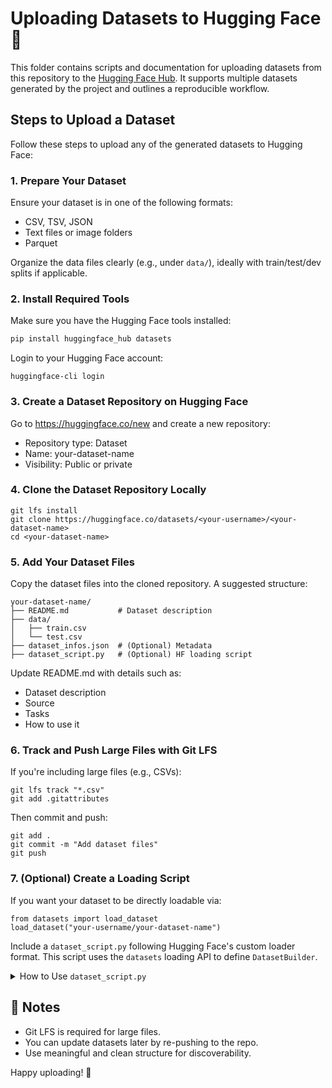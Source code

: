 # Uploading Datasets to Hugging Face 🤗

This folder contains scripts and documentation for uploading datasets from this repository to the [Hugging Face Hub](https://huggingface.co/datasets). It supports multiple datasets generated by the project and outlines a reproducible workflow.


## Steps to Upload a Dataset

Follow these steps to upload any of the generated datasets to Hugging Face:

### 1. Prepare Your Dataset

Ensure your dataset is in one of the following formats:
- CSV, TSV, JSON
- Text files or image folders
- Parquet

Organize the data files clearly (e.g., under `data/`), ideally with train/test/dev splits if applicable.


### 2. Install Required Tools

Make sure you have the Hugging Face tools installed:

```bash
pip install huggingface_hub datasets
```

Login to your Hugging Face account:

```
huggingface-cli login
```

### 3. Create a Dataset Repository on Hugging Face

Go to https://huggingface.co/new and create a new repository:
- Repository type: Dataset
- Name: your-dataset-name
- Visibility: Public or private

### 4. Clone the Dataset Repository Locally

```
git lfs install
git clone https://huggingface.co/datasets/<your-username>/<your-dataset-name>
cd <your-dataset-name>
```
### 5. Add Your Dataset Files
Copy the dataset files into the cloned repository. A suggested structure:

```
your-dataset-name/
├── README.md           # Dataset description
├── data/
│   ├── train.csv
│   └── test.csv
├── dataset_infos.json  # (Optional) Metadata
├── dataset_script.py   # (Optional) HF loading script
```

Update README.md with details such as:
- Dataset description
- Source
- Tasks
- How to use it

### 6. Track and Push Large Files with Git LFS
If you're including large files (e.g., CSVs):

```
git lfs track "*.csv"
git add .gitattributes
```
Then commit and push:

```
git add .
git commit -m "Add dataset files"
git push
```

### 7. (Optional) Create a Loading Script
If you want your dataset to be directly loadable via:

```
from datasets import load_dataset
load_dataset("your-username/your-dataset-name")
```

Include a ``dataset_script.py`` following Hugging Face's custom loader format. This script uses the ``datasets`` loading API to define ``DatasetBuilder``.
<details>
<summary>
   How to Use <code>dataset_script.py</code>
</summary>

>
> - Place this script alongside your data/train.csv, data/test.csv, etc.
> - Push it to your Hugging Face dataset repo.
> - Then test it:
>    ```bash
>     from datasets import load_dataset
>     dataset = load_dataset("your-username/your-dataset-name")
>    ```
</details>


## 📌 Notes
- Git LFS is required for large files.
- You can update datasets later by re-pushing to the repo.
- Use meaningful and clean structure for discoverability.

Happy uploading! 🚀
